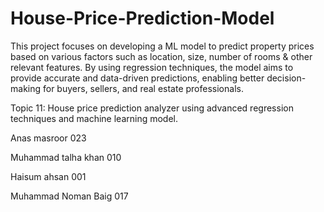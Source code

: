 # House-Price-Prediction-Model
This project focuses on developing a ML model to predict property prices based on various factors such as location, size, number of rooms &amp; other relevant features. By using regression techniques, the model aims to provide accurate and data-driven predictions, enabling better decision-making for buyers, sellers, and real estate professionals.


Topic 11: House price prediction analyzer using advanced regression techniques and machine learning model.


Anas masroor 023

Muhammad talha khan 010

Haisum ahsan 001

Muhammad Noman Baig 017
